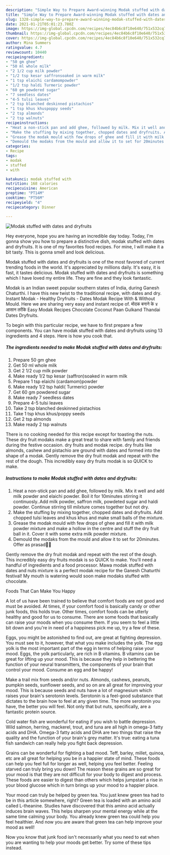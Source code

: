 ```yaml
---
description: "Simple Way to Prepare Award-winning Modak stuffed with dates and dryfruits"
title: "Simple Way to Prepare Award-winning Modak stuffed with dates and dryfruits"
slug: 1328-simple-way-to-prepare-award-winning-modak-stuffed-with-dates-and-dryfruits
date: 2021-01-21T05:01:23.780Z
image: https://img-global.cpcdn.com/recipes/4ec84b6c8f10e640/751x532cq70/modak-stuffed-with-dates-and-dryfruits-recipe-main-photo.jpg
thumbnail: https://img-global.cpcdn.com/recipes/4ec84b6c8f10e640/751x532cq70/modak-stuffed-with-dates-and-dryfruits-recipe-main-photo.jpg
cover: https://img-global.cpcdn.com/recipes/4ec84b6c8f10e640/751x532cq70/modak-stuffed-with-dates-and-dryfruits-recipe-main-photo.jpg
author: Mina Summers
ratingvalue: 4.7
reviewcount: 10440
recipeingredient:
- "50 gm ghee"
- "50 ml whole milk"
- "2 1/2 cup milk powder"
- "1/2 tsp kesar saffronsoaked in warm milk"
- "1 tsp elaichi cardamompowder"
- "1/2 tsp haldi Turmeric powder"
- "60 gm powdered sugar"
- "7 seedless dates"
- "4-5 tulsi leaves"
- "2 tsp blanched deskinned pistachios"
- "1 tsp khus khuspoppy seeds"
- "2 tsp almonds"
- "2 tsp walnuts"
recipeinstructions:
- "Heat a non-stick pan and add ghee, followed by milk. Mix it well and add milk powder and elaichi powder. Boil it for 10minutes stirring it continuosly..Add milk powder, saffron milk, powdeted sugar and haldi powder. Continue stirring till milxture comes together but not dry."
- "Make the stuffing by mixing together, chopped dates and dryfruits. Add chopped tulsi leaves and khus khus and make small balls of the mixture."
- "Grease the modak mould with few drops of ghee and fill it with milk powder mixture and make a hollow in the centre and stuff the dry fruit ball in it. Cover it with some extra milk powder mixture."
- "Demould the modaks from the mould and allow it to set for 20minutes. Offer as prasad🙏🙏"
categories:
- Recipe
tags:
- modak
- stuffed
- with

katakunci: modak stuffed with 
nutrition: 168 calories
recipecuisine: American
preptime: "PT14M"
cooktime: "PT56M"
recipeyield: "4"
recipecategory: Dinner

---
```



![Modak stuffed with dates and dryfruits](https://img-global.cpcdn.com/recipes/4ec84b6c8f10e640/751x532cq70/modak-stuffed-with-dates-and-dryfruits-recipe-main-photo.jpg)

Hey everyone, hope you are having an incredible day today. Today, I'm gonna show you how to prepare a distinctive dish, modak stuffed with dates and dryfruits. It is one of my favorites food recipes. For mine, I will make it a bit tasty. This is gonna smell and look delicious.

Modak stuffed with dates and dryfruits is one of the most favored of current trending foods in the world. It's appreciated by millions daily. It's easy, it is fast, it tastes delicious. Modak stuffed with dates and dryfruits is something which I have loved my entire life. They are fine and they look fantastic.

Modak is an Indian sweet popular southern states of India, during Ganesh Chaturthi. I have this new twist to the traditional recipe, with dates and dry. Instant Modak - Healthy Dryfruits - Dates Modak Recipe With &amp; Without Mould. Here we are sharing very easy and instant recipe of. मोदक बनाने के ४ आसान तरीके Easy Modak Recipes Chocolate Coconut Paan Gulkand Thandai Dates Dryfruits.


To begin with this particular recipe, we have to first prepare a few components. You can have modak stuffed with dates and dryfruits using 13 ingredients and 4 steps. Here is how you cook that.

<!--inarticleads1-->

##### The ingredients needed to make Modak stuffed with dates and dryfruits:

1. Prepare 50 gm ghee
1. Get 50 ml whole milk
1. Get 2 1/2 cup milk powder
1. Make ready 1/2 tsp kesar (saffron)soaked in warm milk
1. Prepare 1 tsp elaichi (cardamom)powder
1. Make ready 1/2 tsp haldi( Turmeric) powder
1. Get 60 gm powdered sugar
1. Make ready 7 seedless dates
1. Prepare 4-5 tulsi leaves
1. Take 2 tsp blanched deskinned pistachios
1. Take 1 tsp khus khus/poppy seeds
1. Get 2 tsp almonds
1. Make ready 2 tsp walnuts


There is no cooking needed for this recipe except for toasting the nuts. These dry fruit modaks make a great treat to share with family and friends during the festive occasion. dry fruits and modak recipe. dry fruits like almonds, cashew and pistachio are ground with dates and formed into the shape of a modak. Gently remove the dry fruit modak and repeat with the rest of the dough. This incredibly easy dry fruits modak is so QUICK to make. 

<!--inarticleads2-->

##### Instructions to make Modak stuffed with dates and dryfruits:

1. Heat a non-stick pan and add ghee, followed by milk. Mix it well and add milk powder and elaichi powder. Boil it for 10minutes stirring it continuosly..Add milk powder, saffron milk, powdeted sugar and haldi powder. Continue stirring till milxture comes together but not dry.
1. Make the stuffing by mixing together, chopped dates and dryfruits. Add chopped tulsi leaves and khus khus and make small balls of the mixture.
1. Grease the modak mould with few drops of ghee and fill it with milk powder mixture and make a hollow in the centre and stuff the dry fruit ball in it. Cover it with some extra milk powder mixture.
1. Demould the modaks from the mould and allow it to set for 20minutes. Offer as prasad🙏🙏


Gently remove the dry fruit modak and repeat with the rest of the dough. This incredibly easy dry fruits modak is so QUICK to make. You&#39;ll need a handful of ingredients and a food processor. Mawa modak stuffed with dates and nuts mixture is a perfect modak recipe for the Ganesh Chaturthi festival! My mouth is watering would soon make modaks stuffed with chocolate. 

Foods That Can Make You Happy


A lot of us have been trained to believe that comfort foods are not good and must be avoided. At times, if your comfort food is basically candy or other junk foods, this holds true. Other times, comfort foods can be utterly healthy and good for us to consume. There are some foods that basically can raise your moods when you consume them. If you seem to feel a little bit down and you're in need of a happiness pick me up, try a few of these.

Eggs, you might be astonished to find out, are great at fighting depression. You must see to it, however, that what you make includes the yolk. The egg yolk is the most important part of the egg in terms of helping raise your mood. Eggs, the yolk particularly, are rich in B vitamins. B vitamins can be great for lifting up your mood. This is because they help in bettering the function of your neural transmitters, the components of your brain that control your mood. Consume an egg and be happy!

Make a trail mix from seeds and/or nuts. Almonds, cashews, peanuts, pumpkin seeds, sunflower seeds, and so on are all great for improving your mood. This is because seeds and nuts have a lot of magnesium which raises your brain's serotonin levels. Serotonin is a feel-good substance that dictates to the brain how to feel at any given time. The more serotonin you have, the better you will feel. Not only that but nuts, specifically, are a fantastic protein source.

Cold water fish are wonderful for eating if you wish to battle depression. Wild salmon, herring, mackerel, trout, and tuna are all high in omega-3 fatty acids and DHA. Omega-3 fatty acids and DHA are two things that raise the quality and the function of your brain's grey matter. It's true: eating a tuna fish sandwich can really help you fight back depression. 

Grains can be wonderful for fighting a bad mood. Teff, barley, millet, quinoa, etc are all great for helping you be in a happier state of mind. These foods can help you feel full for longer as well, helping you feel better. Feeling starved can truly bring you down! The reason these grains are so great for your mood is that they are not difficult for your body to digest and process. These foods are easier to digest than others which helps jumpstart a rise in your blood glucose which in turn brings up your mood to a happier place.

Your mood can truly be helped by green tea. You just knew green tea had to be in this article somewhere, right? Green tea is loaded with an amino acid called L-theanine. Studies have discovered that this amino acid actually induces brain waves. This helps sharpen your mental energy while at the same time calming your body. You already knew green tea could help you feel healthier. And now you are aware that green tea can help improve your mood as well!

Now you know that junk food isn't necessarily what you need to eat when you are wanting to help your moods get better. Try  some  of  these  tips  instead.

